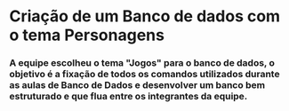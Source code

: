 # Criação de um Banco de dados com o tema Personagens

### A equipe escolheu o tema "Jogos" para o banco de dados, o objetivo é a fixação de todos os comandos utilizados durante as aulas de Banco de Dados e desenvolver um banco bem estruturado e que flua entre os integrantes da equipe.